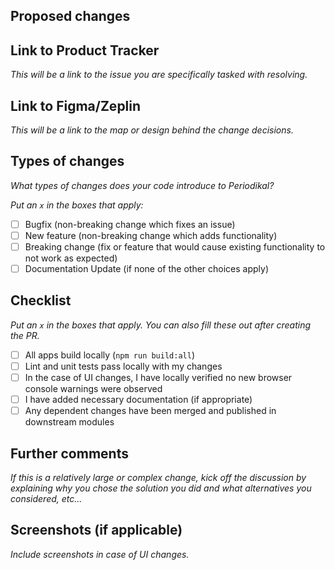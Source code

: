 ## Proposed changes  


## Link to Product Tracker  
*This will be a link to the issue you are specifically tasked with resolving.*  

## Link to Figma/Zeplin  
*This will be a link to the map or design behind the change decisions.*  

## Types of changes  
*What types of changes does your code introduce to Periodikal?* 

_Put an `x` in the boxes that apply:_  
- [ ] Bugfix (non-breaking change which fixes an issue)  
- [ ] New feature (non-breaking change which adds functionality)  
- [ ] Breaking change (fix or feature that would cause existing functionality to not work as expected)  
- [ ] Documentation Update (if none of the other choices apply)  

## Checklist  
_Put an `x` in the boxes that apply. You can also fill these out after creating the PR._  

- [ ] All apps build locally (`npm run build:all`)  
- [ ] Lint and unit tests pass locally with my changes  
- [ ] In the case of UI changes, I have locally verified no new browser console warnings were observed  
- [ ] I have added necessary documentation (if appropriate)  
- [ ] Any dependent changes have been merged and published in downstream modules  

## Further comments  
*If this is a relatively large or complex change, kick off the discussion by explaining why you chose the solution you did and what alternatives you considered, etc...*  

## Screenshots (if applicable)  
*Include screenshots in case of UI changes.*  
